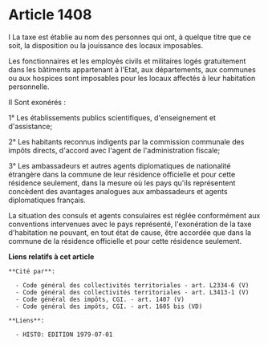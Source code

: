 # Article 1408

I  La taxe est établie au nom des personnes qui ont, à quelque titre que ce soit, la disposition ou la jouissance des locaux
imposables.

Les fonctionnaires et les employés civils et militaires logés gratuitement dans les bâtiments appartenant à l'Etat, aux
départements, aux communes ou aux hospices sont imposables pour les locaux affectés à leur habitation personnelle.

II  Sont exonérés :

1° Les établissements publics scientifiques, d'enseignement et d'assistance;

2° Les habitants reconnus indigents par la commission communale des impôts directs, d'accord avec l'agent de l'administration
fiscale;

3° Les ambassadeurs et autres agents diplomatiques de nationalité étrangère dans la commune de leur résidence officielle et
pour cette résidence seulement, dans la mesure où les pays qu'ils représentent concèdent des avantages analogues aux
ambassadeurs et agents diplomatiques français.

La situation des consuls et agents consulaires est réglée conformément aux conventions intervenues avec le pays représenté,
l'exonération de la taxe d'habitation ne pouvant, en tout état de cause, être accordée que dans la commune de la résidence
officielle et pour cette résidence seulement.

**Liens relatifs à cet article**

	**Cité par**:

	  - Code général des collectivités territoriales - art. L2334-6 (V)
	  - Code général des collectivités territoriales - art. L3413-1 (V)
	  - Code général des impôts, CGI. - art. 1407 (V)
	  - Code général des impôts, CGI. - art. 1605 bis (VD)

	**Liens**:

	  - HISTO: EDITION 1979-07-01
